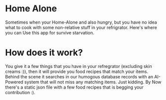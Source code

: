 # Home Alone

Sometimes when your Home-Alone and also hungry, but you have no idea what to cook with some non-relative stuff in your refrigrator. Here's where you can Use this app for survive starvation.

# How does it work?
You give it a few things that you have in your refregrator (excluding skin creams :)), then it will provide you food recipes that match your items. Behind the scene it searches in our humogous database records with an AI-Powered system that will not miss any matching items. Just kidding. By Now there's a static json file with a few food recipes that is begging your contribution :).
